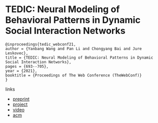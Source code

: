 # TEDIC: Neural Modeling of Behavioral Patterns in Dynamic Social Interaction Networks

```
@inproceedings{tedic_webconf21,
author = {Yanbang Wang and Pan Li and Chongyang Bai and Jure Leskovec},
title = {TEDIC: Neural Modeling of Behavioral Patterns in Dynamic Social Interaction Networks},
pages = {693--705},
year = {2021},
booktitle = {Proceedings of The Web Conference (TheWebConf)}
}
```

links
- [preprint](http://snap.stanford.edu/tedic/files/www21_tedic.pdf)
- [project](http://snap.stanford.edu/tedic/)
- [video](https://www.youtube.com/watch?v=n-A5GLBir2g)
- [acm](https://dl.acm.org/doi/10.1145/3442381.3450096)